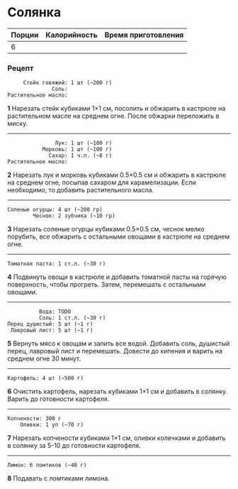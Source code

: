 # Солянка

|Порции|Калорийность|Время приготовления|
|---|---|---|
|6|||

### Рецепт

```ingredients
     Стейк говяжий: 1 шт (~200 г)
              Соль:
Растительное масло:
```

**1** Нарезать стейк кубиками 1×1 см, посолить и обжарить в кастрюле на
растительном масле на среднем огне. После обжарки переложить в миску.

---

```ingredients
               Лук: 1 шт (~100 г)
           Морковь: 1 шт (~100 г)
             Сахар: 1 ч.л. (~8 г)
Растительное масло:
```

**2** Нарезать лук и морковь кубиками 0.5×0.5 см и обжарить в кастрюле на
среднем огне, посыпав сахаром для карамелизации. Если необходимо, то добавить
растительного масла.

---

```ingredients
Соленые огурцы: 4 шт (~200 гр)
        Чеснок: 2 зубчика (~10 гр)
```

**3** Нарезать соленые огурцы кубиками 0.5×0.5 см, чеснок мелко порубить, все
обжарить с остальными овощами в кастрюле на среднем огне.

---

```ingredients
Томатная паста: 1 ст.л. (~30 г)
```

**4** Подвинуть овощи в кастрюле и добавить томатной пасты на горячую
поверхность, чтобы прогреть. Затем, перемешать с остальными овощами.

---

```ingredients
          Вода: TODO
          Соль: 1 ст.л. (~30 г)
Перец душистый: 5 шт (~1 г)
 Лавровый лист: 5 шт (~1 г)
```

**5** Вернуть мясо к овощам и залить все водой. Добавить соль, душистый перец,
лавровый лист и перемешать. Довести до кипения и варить на среднем огне 30
минут.

---

```ingredients
Картофель: 4 шт (~500 г)
```

**6** Очистить картофель, нарезать кубиками 1×1 см и добавить в солянку. Варить
до готовности картофеля.

---

```ingredients
Копчености: 300 г
    Оливки: 1 уп (~70 г)
```

**7** Нарезать копчености кубиками 1×1 см, оливки колечками и добавить в солянку
за 5-10 до готовности картофеля.

---

```ingredients
Лимон: 6 ломтиков (~40 г)
```

**8** Подавать с ломтиками лимона.
